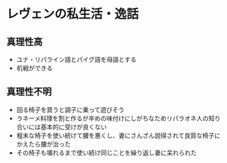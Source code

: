 # レヴェンの私生活・逸話  
## 真理性高  
- ユナ・リパライン語とパイグ語を母語とする  
- 机戦ができる  

## 真理性不明  
- 回る椅子を買うと調子に乗って遊びそう  
- ラネーメ料理を割と作るが辛めの味付けにしがちなためリパラオネ人の知り合いには基本的に受けが良くない  
- 粗末な椅子を使い続けて腰を悪くし、妻にさんざん説得されて良質な椅子にかえたら腰が治った  
- その椅子も壊れるまで使い続け同じことを繰り返し妻に呆れられた  